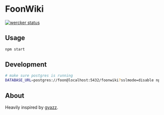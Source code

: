 FoonWiki
====

[![wercker status](https://app.wercker.com/status/bc898b19b3b38ec14fb9319ea3ab8cc7/s "wercker status")](https://app.wercker.com/project/bykey/bc898b19b3b38ec14fb9319ea3ab8cc7)

Usage
-----

```sh
npm start
```

Development
-----

```sh
# make sure postgres is running
DATABASE_URL=postgres://foon@localhost:5432/foonwiki?sslmode=disable npm start
```

About
---

Heavily inspired by [gyazz](http://gyazz.com).
